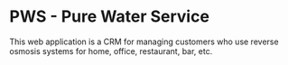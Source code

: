 # PWS - Pure Water Service

This web application is a CRM for managing customers who use reverse osmosis systems for home, office, restaurant, bar, etc.

